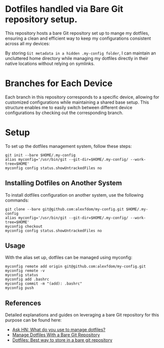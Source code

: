 # Dotfiles handled via Bare Git repository setup.


This repository hosts a bare Git repository set up to mange my dotfiles, ensuring a clean and efficient way to keep my configurations consistent across all my devices:

By storing `Git metadata in a hidden .my-config folder`, I can maintain an uncluttered home directory while managing my dotfiles directly in their native locations without relying on symlinks. 

# Branches for Each Device

Each branch in this repository corresponds to a specific device, allowing for customized configurations while maintaining a shared base setup. This structure enables me to easily switch between different device configurations by checking out the corresponding branch.

# Setup

To set up the dotfiles management system, follow these steps:

```shell
git init --bare $HOME/.my-config
alias myconfig='/usr/bin/git --git-dir=$HOME/.my-config/ --work-tree=$HOME'
myconfig config status.showUntrackedFiles no
```

## Installing Dotfiles on Another System

To install dotfiles configuration on another system, use the following commands:

```shell
git clone --bare git@github.com:alexfdom/my-config.git $HOME/.my-config
alias myconfig='/usr/bin/git --git-dir=$HOME/.my-config/ --work-tree=$HOME'
myconfig checkout
myconfig config status.showUntrackedFiles no
````

## Usage

With the alias set up, dotfiles can be managed using myconfig:

```shell
myconfig remote add origin git@github.com:alexfdom/my-config.git
myconfig remote -v
myconfig status
myconfig add .bashrc
myconfig commit -m "(add): .bashrc"
myconfig push
```


## References

Detailed explanations and guides on leveraging a bare Git repository for this purpose can be found here:

- [Ask HN: What do you use to manage dotfiles?](https://news.ycombinator.com/item?id=11071754)
- [Manage Dotfiles With a Bare Git Repository](https://harfangk.github.io/2016/09/18/manage-dotfiles-with-a-git-bare-repository.html)
- [Dotfiles: Best way to store in a bare git repository](https://www.atlassian.com/git/tutorials/dotfiles)